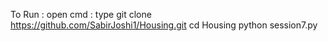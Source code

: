 To Run :
open cmd : type 
git clone https://github.com/SabirJoshi1/Housing.git
cd Housing
python session7.py
